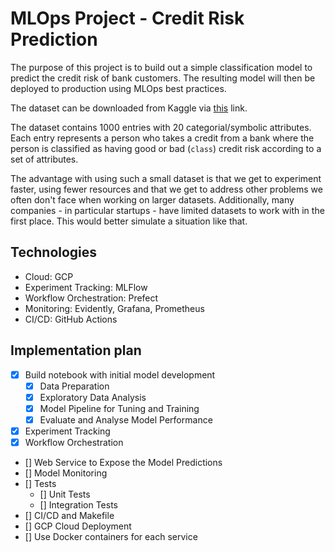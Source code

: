 
# MLOps Project - Credit Risk Prediction

The purpose of this project is to build out a simple classification model to predict the credit risk of bank customers. The resulting model will then be deployed to production using MLOps best practices.

The dataset can be downloaded from Kaggle via [this](https://www.kaggle.com/btolar1/weka-german-credit) link.

The dataset contains 1000 entries with 20 categorial/symbolic attributes. Each entry represents a person who takes a credit from a bank where the person is classified as having good or bad (`class`) credit risk according to a set of attributes.

The advantage with using such a small dataset is that we get to experiment faster, using fewer resources and that we get to address other problems we often don't face when working on larger datasets. Additionally, many companies - in particular startups - have limited datasets to work with in the first place. This would better simulate a situation like that. 



## Technologies


- Cloud: GCP
- Experiment Tracking: MLFlow
- Workflow Orchestration: Prefect
- Monitoring: Evidently, Grafana, Prometheus
- CI/CD: GitHub Actions


## Implementation plan

- [x] Build notebook with initial model development
    - [x] Data Preparation
    - [x] Exploratory Data Analysis
    - [x] Model Pipeline for Tuning and Training
    - [x] Evaluate and Analyse Model Performance
- [x] Experiment Tracking
- [x] Workflow Orchestration
- [] Web Service to Expose the Model Predictions
- [] Model Monitoring
- [] Tests
    - [] Unit Tests
    - [] Integration Tests
- [] CI/CD and Makefile
- [] GCP Cloud Deployment
- [] Use Docker containers for each service


